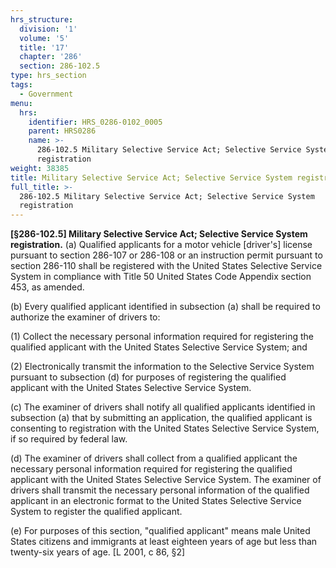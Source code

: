 ```yaml
---
hrs_structure:
  division: '1'
  volume: '5'
  title: '17'
  chapter: '286'
  section: 286-102.5
type: hrs_section
tags:
  - Government
menu:
  hrs:
    identifier: HRS_0286-0102_0005
    parent: HRS0286
    name: >-
      286-102.5 Military Selective Service Act; Selective Service System
      registration
weight: 38385
title: Military Selective Service Act; Selective Service System registration
full_title: >-
  286-102.5 Military Selective Service Act; Selective Service System
  registration
---
```

**[§286-102.5] Military Selective Service Act; Selective Service System registration.** (a) Qualified applicants for a motor vehicle [driver's] license pursuant to section 286-107 or 286-108 or an instruction permit pursuant to section 286-110 shall be registered with the United States Selective Service System in compliance with Title 50 United States Code Appendix section 453, as amended.

(b) Every qualified applicant identified in subsection (a) shall be required to authorize the examiner of drivers to:

(1) Collect the necessary personal information required for registering the qualified applicant with the United States Selective Service System; and

(2) Electronically transmit the information to the Selective Service System pursuant to subsection (d) for purposes of registering the qualified applicant with the United States Selective Service System.

(c) The examiner of drivers shall notify all qualified applicants identified in subsection (a) that by submitting an application, the qualified applicant is consenting to registration with the United States Selective Service System, if so required by federal law.

(d) The examiner of drivers shall collect from a qualified applicant the necessary personal information required for registering the qualified applicant with the United States Selective Service System. The examiner of drivers shall transmit the necessary personal information of the qualified applicant in an electronic format to the United States Selective Service System to register the qualified applicant.

(e) For purposes of this section, "qualified applicant" means male United States citizens and immigrants at least eighteen years of age but less than twenty-six years of age. [L 2001, c 86, §2]